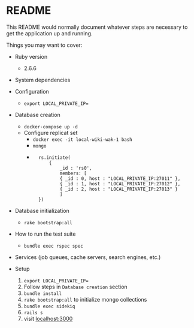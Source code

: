 # README

This README would normally document whatever steps are necessary to get the
application up and running.

Things you may want to cover:

* Ruby version

    * 2.6.6

* System dependencies

* Configuration

    * `export LOCAL_PRIVATE_IP=` 

* Database creation

    * `docker-compose up -d`
    * Configure replicat set 
        * `docker exec -it local-wiki-wak-1 bash`
        * `mongo` 
        *       rs.initiate(
                    {
                        _id : 'rs0',
                        members: [
                        { _id : 0, host : "LOCAL_PRIVATE_IP:27011" },
                        { _id : 1, host : "LOCAL_PRIVATE_IP:27012" },
                        { _id : 2, host : "LOCAL_PRIVATE_IP:27013" }
                        ]
                })

* Database initialization

    * `rake bootstrap:all`

* How to run the test suite

    * `bundle exec rspec spec`

* Services (job queues, cache servers, search engines, etc.)

* Setup

    1. `export LOCAL_PRIVATE_IP=` 
    2. Follow steps in `Database creation` section
    3. `bundle install`
    4. `rake bootstrap:all` to initialize mongo collections
    4. `bundle exec sidekiq`
    5. `rails s`
    6. visit [localhost:3000](localhost:3000)